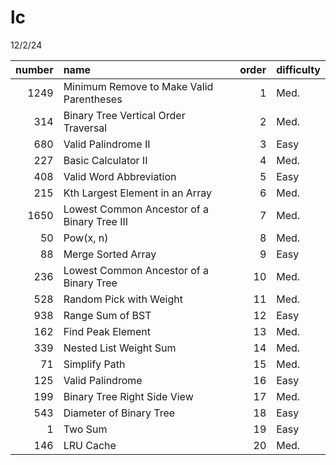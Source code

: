 # lc

12/2/24

|   number | name                                        |   order | difficulty   |
|---------:|:--------------------------------------------|--------:|:-------------|
|     1249 | Minimum Remove to Make Valid Parentheses    |       1 | Med.         |
|      314 | Binary Tree Vertical Order Traversal        |       2 | Med.         |
|      680 | Valid Palindrome II                         |       3 | Easy         |
|      227 | Basic Calculator II                         |       4 | Med.         |
|      408 | Valid Word Abbreviation                     |       5 | Easy         |
|      215 | Kth Largest Element in an Array             |       6 | Med.         |
|     1650 | Lowest Common Ancestor of a Binary Tree III |       7 | Med.         |
|       50 | Pow(x, n)                                   |       8 | Med.         |
|       88 | Merge Sorted Array                          |       9 | Easy         |
|      236 | Lowest Common Ancestor of a Binary Tree     |      10 | Med.         |
|      528 | Random Pick with Weight                     |      11 | Med.         |
|      938 | Range Sum of BST                            |      12 | Easy         |
|      162 | Find Peak Element                           |      13 | Med.         |
|      339 | Nested List Weight Sum                      |      14 | Med.         |
|       71 | Simplify Path                               |      15 | Med.         |
|      125 | Valid Palindrome                            |      16 | Easy         |
|      199 | Binary Tree Right Side View                 |      17 | Med.         |
|      543 | Diameter of Binary Tree                     |      18 | Easy         |
|        1 | Two Sum                                     |      19 | Easy         |
|      146 | LRU Cache                                   |      20 | Med.         |
